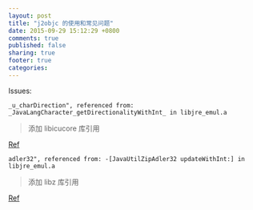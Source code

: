 ```yaml
---
layout: post
title: "j2objc 的使用和常见问题"
date: 2015-09-29 15:12:29 +0800
comments: true
published: false
sharing: true
footer: true
categories: 
---
```





Issues:

`_u_charDirection", referenced from:  _JavaLangCharacter_getDirectionalityWithInt_ in libjre_emul.a`

> 添加 libicucore 库引用

[Ref](https://groups.google.com/forum/#!topic/j2objc-discuss/0F3ITf7wEnU)

`adler32", referenced from: -[JavaUtilZipAdler32 updateWithInt:] in libjre_emul.a`

> 添加 libz 库引用

[Ref](https://github.com/google/j2objc/issues/340)
